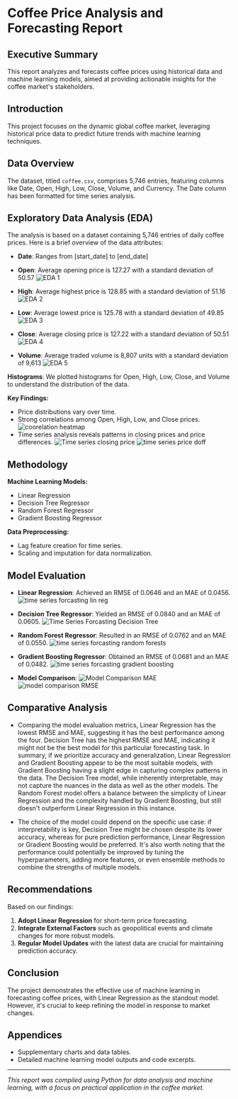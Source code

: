 # Coffee Price Analysis and Forecasting Report

## Executive Summary
This report analyzes and forecasts coffee prices using historical data and machine learning models, aimed at providing actionable insights for the coffee market's stakeholders.

## Introduction
This project focuses on the dynamic global coffee market, leveraging historical price data to predict future trends with machine learning techniques.

## Data Overview
The dataset, titled `coffee.csv`, comprises 5,746 entries, featuring columns like Date, Open, High, Low, Close, Volume, and Currency. The Date column has been formatted for time series analysis.

## Exploratory Data Analysis (EDA)
The analysis is based on a dataset containing 5,746 entries of daily coffee prices. Here is a brief overview of the data attributes:

- **Date**: Ranges from [start_date] to [end_date]
- **Open**: Average opening price is 127.27 with a standard deviation of 50.57
  ![EDA 1](https://github.com/pranav2chill/Coffee-Pricing-Project/assets/124155951/d1daa834-d204-458c-8e36-046a698bdae6)

- **High**: Average highest price is 128.85 with a standard deviation of 51.16
  ![EDA 2](https://github.com/pranav2chill/Coffee-Pricing-Project/assets/124155951/40c08a39-8e40-4aee-9df1-d91de958272a)

- **Low**: Average lowest price is 125.78 with a standard deviation of 49.85
  ![EDA 3](https://github.com/pranav2chill/Coffee-Pricing-Project/assets/124155951/59ca4029-2e56-4bc3-aa52-559363f2ee0b)

- **Close**: Average closing price is 127.22 with a standard deviation of 50.51
  ![EDA 4](https://github.com/pranav2chill/Coffee-Pricing-Project/assets/124155951/200ea87b-4c47-47c9-ba39-5e87c94adf84)

- **Volume**: Average traded volume is 8,807 units with a standard deviation of 9,613
  ![EDA 5](https://github.com/pranav2chill/Coffee-Pricing-Project/assets/124155951/1f5e4b95-a707-4123-b1e3-fbc517e6a647)


**Histograms**: We plotted histograms for Open, High, Low, Close, and Volume to understand the distribution of the data.



**Key Findings:**
- Price distributions vary over time.
- Strong correlations among Open, High, Low, and Close prices.
 ![coorelation heatmap](https://github.com/pranav2chill/Coffee-Pricing-Project/assets/124155951/dbc31f17-6dc1-45c9-85c0-72663cede8a0)
- Time series analysis reveals patterns in closing prices and price differences.
![Time series closing price](https://github.com/pranav2chill/Coffee-Pricing-Project/assets/124155951/8f51591a-3072-4948-9437-727263861fd1)
![time series price doff](https://github.com/pranav2chill/Coffee-Pricing-Project/assets/124155951/ee08dbbc-8943-4626-8a5f-1dd5fc8ecedd)

## Methodology
**Machine Learning Models:**
- Linear Regression
- Decision Tree Regressor
- Random Forest Regressor
- Gradient Boosting Regressor

**Data Preprocessing:**
- Lag feature creation for time series.
- Scaling and imputation for data normalization.

## Model Evaluation
- **Linear Regression**: Achieved an RMSE of 0.0646 and an MAE of 0.0456.
  ![time series forcasting lin reg](https://github.com/pranav2chill/Coffee-Pricing-Project/assets/124155951/6795473f-760f-44ef-aaaf-194b1564fc0b)

- **Decision Tree Regressor**: Yielded an RMSE of 0.0840 and an MAE of 0.0605.
  ![Time Series Forcasting Decision Tree](https://github.com/pranav2chill/Coffee-Pricing-Project/assets/124155951/9fb5d663-eaed-484b-9498-a4bbe6bb481d)

- **Random Forest Regressor**: Resulted in an RMSE of 0.0762 and an MAE of 0.0550.
  ![time series forcasting random forests](https://github.com/pranav2chill/Coffee-Pricing-Project/assets/124155951/7152fb91-d091-4a84-9bcb-954338b3a6f0)

- **Gradient Boosting Regressor**: Obtained an RMSE of 0.0681 and an MAE of 0.0482.
  ![time series forcasting gradient boosting](https://github.com/pranav2chill/Coffee-Pricing-Project/assets/124155951/1d552443-d806-42c9-8ebf-1bf9081789c7)

- **Model Comparison**:
![Model Comparison MAE](https://github.com/pranav2chill/Coffee-Pricing-Project/assets/124155951/b1c43584-d8ed-4795-a0ab-8d721a66cf3e) ![model comparison RMSE](https://github.com/pranav2chill/Coffee-Pricing-Project/assets/124155951/ca4730db-06c6-4cc3-b1ef-137ef8ff7bbe)

## Comparative Analysis
- Comparing the model evaluation metrics, Linear Regression has the lowest RMSE and MAE, suggesting it has the best performance among the four.
Decision Tree has the highest RMSE and MAE, indicating it might not be the best model for this particular forecasting task.
In summary, if we prioritize accuracy and generalization, Linear Regression and Gradient Boosting appear to be the most suitable models, with Gradient Boosting having a slight edge in capturing complex patterns in the data. The Decision Tree model, while inherently interpretable, may not capture the nuances in the data as well as the other models. The Random Forest model offers a balance between the simplicity of Linear Regression and the complexity handled by Gradient Boosting, but still doesn't outperform Linear Regression in this instance.

- The choice of the model could depend on the specific use case: if interpretability is key, Decision Tree might be chosen despite its lower accuracy, whereas for pure prediction performance, Linear Regression or Gradient Boosting would be preferred. It's also worth noting that the performance could potentially be improved by tuning the hyperparameters, adding more features, or even ensemble methods to combine the strengths of multiple models.

## Recommendations
Based on our findings:
1. **Adopt Linear Regression** for short-term price forecasting.
2. **Integrate External Factors** such as geopolitical events and climate changes for more robust models.
3. **Regular Model Updates** with the latest data are crucial for maintaining prediction accuracy.

## Conclusion
The project demonstrates the effective use of machine learning in forecasting coffee prices, with Linear Regression as the standout model. However, it's crucial to keep refining the model in response to market changes.

## Appendices
- Supplementary charts and data tables.
- Detailed machine learning model outputs and code excerpts.

---


*This report was compiled using Python for data analysis and machine learning, with a focus on practical application in the coffee market.*

